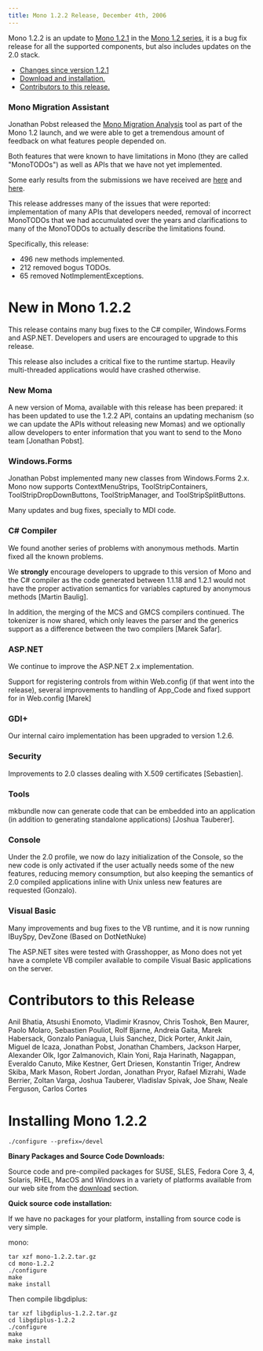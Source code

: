 ```yaml
---
title: Mono 1.2.2 Release, December 4th, 2006
---
```


Mono 1.2.2 is an update to [Mono 1.2.1](http://www.go-mono.com/archive/1.2.1) in the [Mono 1.2 series](http://www.go-mono.com/archive/1.2), it is a bug fix release for all the supported components, but also includes updates on the 2.0 stack.

-   [Changes since version 1.2.1](#changes)
-   [Download and installation.](#install)
-   [Contributors to this release.](#contributors)

### Mono Migration Assistant

Jonathan Pobst released the [Mono Migration Analysis](/Moma) tool as part of the Mono 1.2 launch, and we were able to get a tremendous amount of feedback on what features people depended on.

Both features that were known to have limitations in Mono (they are called "MonoTODOs") as well as APIs that we have not yet implemented.

Some early results from the submissions we have received are [here](http://tirania.org/blog/archive/2006/Nov-28.html) and [here](http://tirania.org/blog/archive/2006/Nov-28-1.html).

This release addresses many of the issues that were reported: implementation of many APIs that developers needed, removal of incorrect MonoTODOs that we had accumulated over the years and clarifications to many of the MonoTODOs to actually describe the limitations found.

Specifically, this release:

-   496 new methods implemented.
-   212 removed bogus TODOs.
-   65 removed NotImplementExceptions.

New in Mono 1.2.2
=================

This release contains many bug fixes to the C# compiler, Windows.Forms and ASP.NET. Developers and users are encouraged to upgrade to this release.

This release also includes a critical fixe to the runtime startup. Heavily multi-threaded applications would have crashed otherwise.

### New Moma

A new version of Moma, available with this release has been prepared: it has been updated to use the 1.2.2 API, contains an updating mechanism (so we can update the APIs without releasing new Momas) and we optionally allow developers to enter information that you want to send to the Mono team [Jonathan Pobst].

### Windows.Forms

Jonathan Pobst implemented many new classes from Windows.Forms 2.x. Mono now supports ContextMenuStrips, ToolStripContainers, ToolStripDropDownButtons, ToolStripManager, and ToolStripSplitButtons.

Many updates and bug fixes, specially to MDI code.

### C# Compiler

We found another series of problems with anonymous methods. Martin fixed all the known problems.

We **strongly** encourage developers to upgrade to this version of Mono and the C# compiler as the code generated between 1.1.18 and 1.2.1 would not have the proper activation semantics for variables captured by anonymous methods [Martin Baulig].

In addition, the merging of the MCS and GMCS compilers continued. The tokenizer is now shared, which only leaves the parser and the generics support as a difference between the two compilers [Marek Safar].

### ASP.NET

We continue to improve the ASP.NET 2.x implementation.

Support for registering controls from within Web.config (if that went into the release), several improvements to handling of App_Code and fixed support for in Web.config [Marek]

### GDI+

Our internal cairo implementation has been upgraded to version 1.2.6.

### Security

Improvements to 2.0 classes dealing with X.509 certificates [Sebastien].

### Tools

mkbundle now can generate code that can be embedded into an application (in addition to generating standalone applications) [Joshua Tauberer].

### Console

Under the 2.0 profile, we now do lazy initialization of the Console, so the new code is only activated if the user actually needs some of the new features, reducing memory consumption, but also keeping the semantics of 2.0 compiled applications inline with Unix unless new features are requested (Gonzalo).

### Visual Basic

Many improvements and bug fixes to the VB runtime, and it is now running IBuySpy, DevZone (Based on DotNetNuke)

The ASP.NET sites were tested with Grasshopper, as Mono does not yet have a complete VB compiler available to compile Visual Basic applications on the server.

Contributors to this Release
============================

Anil Bhatia, Atsushi Enomoto, Vladimir Krasnov, Chris Toshok, Ben Maurer, Paolo Molaro, Sebastien Pouliot, Rolf Bjarne, Andreia Gaita, Marek Habersack, Gonzalo Paniagua, Lluis Sanchez, Dick Porter, Ankit Jain, Miguel de Icaza, Jonathan Pobst, Jonathan Chambers, Jackson Harper, Alexander Olk, Igor Zalmanovich, Klain Yoni, Raja Harinath, Nagappan, Everaldo Canuto, Mike Kestner, Gert Driesen, Konstantin Triger, Andrew Skiba, Mark Mason, Robert Jordan, Jonathan Pryor, Rafael Mizrahi, Wade Berrier, Zoltan Varga, Joshua Tauberer, Vladislav Spivak, Joe Shaw, Neale Ferguson, Carlos Cortes

Installing Mono 1.2.2
=====================

``` shell
./configure --prefix=/devel
```

**Binary Packages and Source Code Downloads:**

Source code and pre-compiled packages for SUSE, SLES, Fedora Core 3, 4, Solaris, RHEL, MacOS and Windows in a variety of platforms available from our web site from the [download](/Downloads) section.

**Quick source code installation:**

If we have no packages for your platform, installing from source code is very simple.

mono:

``` shell
tar xzf mono-1.2.2.tar.gz
cd mono-1.2.2
./configure
make
make install
```

Then compile libgdiplus:

``` shell
tar xzf libgdiplus-1.2.2.tar.gz
cd libgdiplus-1.2.2
./configure
make
make install
```
